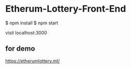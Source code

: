 # Etherum-Lottery-Front-End

$ npm install
$ npm start

visit localhost:3000

## for demo
https://etherumlottery.ml/
